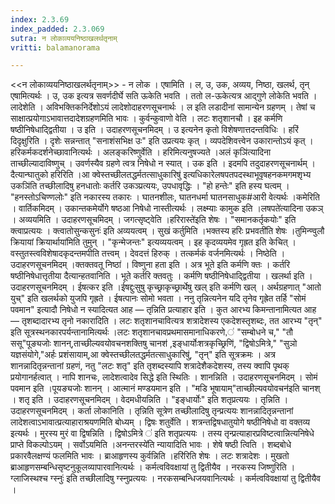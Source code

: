 ```yaml
---
index: 2.3.69
index_padded: 2.3.069
sutra: न लोकाव्ययनिष्ठाखलर्थतृनाम्‌
vritti: balamanorama

---
```

<<न लोकाव्ययनिष्ठाखलर्थतृनाम्>> - न लोक । एषामिति । ल, उ, उक, अव्यय, निष्ठा, खलर्थ, तृन् एषामित्यर्थः । उ, उक इत्यत्र सवर्णदीर्घे सति ऊकेति भवति । ततो ल-ऊकेत्यत्र आद्गुणे लोकेति भवति । लादेशेति । अविभक्तिकनिर्देशोऽयं लादेशोदाहरणसूचनार्थः । ल इति लडादीनां सामान्येन ग्रहणम् । तेषां च साक्षात्प्रयोगाऽभावात्तदादेशग्रहणमिति भावः । कुर्वन्कुवाणो वेति । लटः शतृशानचौ । इह कर्मणि षष्ठीनिषेधाद्द्वितीया । उ इति । उदाहरणसूचनमिदम् । उ इत्यनेन कृतो विशेषणात्तदन्तविधिः । हरिं दिदृक्षुरिति । दृशेः सन्नन्तात् "सनाशंसभिक्ष उः" इति उप्रत्ययः कृत् । व्यपदेशिवत्त्वेन उकारान्तोऽयं कृत् । हरिकर्मकदर्शनेच्छावानित्यर्थः । अलङ्करिष्णुर्वेति । हरिमित्यनुषज्यते ।अलं कृञि॑त्यादिना ताच्छील्यादाविष्णुच् । उवर्णस्यैव ग्रहणे त्वत्र निषेधो न स्यात् । उक इति । इदमपि तदुदाहरणसूचनार्थम् । दैत्यान्घातुको हरिरिति ।आ क्वेस्तच्छीलतद्धर्मतत्साधुकारिषु॑ इत्यधिकारेलषपतपदस्थाभूवृषहनकमगमशृभ्य उकञि॑ति तच्छीलादिषु हनधातोः कर्तरि उकञ्प्रत्ययः, उपधावृद्धिः । "हो हन्तेः" इति हस्य घत्वम् । "हनस्तोऽचिण्णलोः" इति नकारस्य तकारः । घातनशीलः, घातनधर्मा घातनसाधुक#आरी वेत्यर्थः ।कमेरिति । वार्तिकमिदम् । उकान्तकमेर्योगे षष्ठआ निषेधो नास्तीत्यर्थः । लक्ष्म्याः कामुक इति ।लषपते॑त्यादिना उकञ् । अव्ययमिति । उदाहरणसूचमिदम् । जगत्सृष्ट्वेति ।हरिरास्ते॑इति शेषः । "समानकर्तृकयोः" इति क्त्वाप्रत्ययः । क्त्वातोसुन्कसुनः॑ इति अव्ययत्वम् । सुखं कर्तुमिति ।भक्तस्य हरिः प्रभवती॑ति शेषः ।तुमिन्ण्वुलौ क्रियायां क्रियार्थाया॑मिति तुमुन् । "कृन्मेजन्तः" इत्यव्ययत्वम् । इह कृदव्ययमेव गृह्रत इति केचित् । वस्तुतस्त्वविशेषादकृदन्तमपीति तत्त्वम् । देवदत्तं हिरुक् । तत्कर्मकं वर्जनमित्यर्थः । निष्ठेति । उदाहरणसूचनमिदम् ।क्तक्तवतू निष्ठा॑ । विष्णुना हता इति । अत्र भूते इति कर्मणि क्तः । कर्तरि षष्ठीनिषेधात्तृतीया दैत्यान्हतवानिति । भूते कर्तरि क्तवतुः । कर्मणि षष्ठीनिषेधाद्द्वितीया । खलर्था इति । उदाहरणसूचनमिदम् । ईषत्कर इति ।ईषद्दुःसुषु कृच्छ्राकृच्छ्रार्थेषु खल् इति कर्मणि खल् । अर्थग्रहणात् "आतो युच्" इति खलर्थको युजपि गृह्रते । ईषत्पानः सोमो भवता । ननु तृन्नित्यनेन यदि तृनेव गृह्रेत तर्हि "सोमं पवमान" इत्यादौ निषेधो न स्यादित्यत आह — तृन्निति प्रत्याहार इति । कुत आरभ्य किमन्तानामित्यत आह — तृशब्दादारभ्य तृनो नकारादिति । लटः शतृशानचावित्यत्र शत्रादेशस्य एकदेशस्तृशब्दः, तत आरभ्य "तृन्" इति सूत्रस्थनकारपर्यन्तानामित्यर्थः ।लटः शतृशानचावप्रथमासमानाधिकरणे,॑ "सम्बोधने च," "तौ ससू"पूङ्यजोः शानन्,ताच्छील्यवयोवचनशक्तिषु चानश॑	,इङ्धार्योःशत्रकृच्छ्रिणि॑, "द्विषोऽमित्रे," "सुञो यज्ञसंयोगे,"अर्हः प्रशंसायाम्,आ क्वेस्तच्छीलतद्धर्मतत्साधुकारिषु॑, "तृन्" इति सूत्रक्रमः । अत्र शानन्नादितृन्नन्तानां ग्रहणं, नतु "लटः शतृ" इति तृशब्दस्यापि शत्रादेशैकदेशस्य, तस्य क्वापि पृथक् प्रयोगानर्हत्वात् । नापि शानचः, लादेशत्वादेव सिद्धे इति स्थितिः । शानन्निति । उदाहरणसूचनमिदम् । सोमं पवमान इति ।पूयङ्यजोः शानन् । आत्मानं मण्डयमान इति । "मडि भूषायाम्"ताच्छील्यवयोवचन॑इति चानश् । शतृ इति । उदाहरणसूचनमिदम् । वेदमधीयन्निति । "इङ्धार्योः" इति शतृप्रत्ययः । तृन्निति । उदाहरणसूचनमिदम् । कर्ता लोकानिति । तृन्निति सूत्रेण तच्छीलादिषु तृन्प्रत्ययः शानन्नादितृन्नन्तानां लादेशत्वाऽभावात्प्रत्याहाराश्रयणमिति बोध्यम् । द्विषः शतुर्वेति । शत्रन्तद्विषधातुयोगे षष्ठीनिषेधो वा वक्तव्य इत्यर्थः । मुरस्य मुरं वा द्विषन्निति । द्विषोऽमित्रे ॑ इति शतृप्रत्ययः । तस्य तृन्प्रत्याहारप्रविष्टत्वान्नित्यनिषेधे प्राप्ते विकल्पोऽयम् । सर्वोऽयमिति ।अनन्तरस्ये॑ति न्यायादिति भावः । शेषे षष्ठी त्विति । शब्दबोधे प्रकारवैलक्षण्यं फलमिति भावः । ब्राआहृणस्य कुर्वन्निति ।हरि॑रिति शेषः । लटः शत्रादेशः । मुखतो ब्राआहृणसम्बन्धिसृष्टनुकूलव्यापारवानित्यर्थः । कर्मत्वविवक्षायां तु द्वितीयैव । नरकस्य जिष्णुरिति ।ग्लाजिस्थश्च ग्स्नुः॑ इति तच्छीलादिषु ग्स्नुप्रत्ययः । नरकसम्बन्धिजयवानित्यर्थः । कर्मत्वविवक्षायां तु द्वितीयैव । 